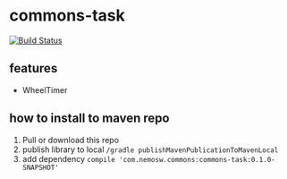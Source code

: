 # commons-task 

[![Build Status](https://travis-ci.org/nemosrc/commons-task.svg?branch=master)](https://travis-ci.org/nemosrc/commons-task)

## features
* WheelTimer

## how to install to maven repo
1. Pull or download this repo
2. publish library to local ```/gradle publishMavenPublicationToMavenLocal```
3. add dependency ```compile 'com.nemosw.commons:commons-task:0.1.0-SNAPSHOT'```
